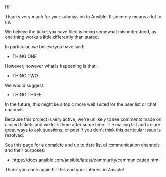 Hi!

Thanks very much for your submission to Ansible.  It sincerely means a lot to us.

We believe the ticket you have filed is being somewhat misunderstood, as one thing works a little differently than stated.

In particular, we believe you have said:

   * THING ONE

However, however what is happening is that:

   * THING TWO

We would suggest:

   * THING THREE

In the future, this might be a topic more well suited for the user list or chat channels.

Because this project is very active, we're unlikely to see comments made on closed tickets and we lock them after some time.
The mailing list and irc are great ways to ask questions, or post if you don't think this particular issue is resolved.

See  this page for a complete and up to date list of communication channels and their purposes:

   * https://docs.ansible.com/ansible/latest/community/communication.html

Thank you once again for this and your interest in Ansible!

